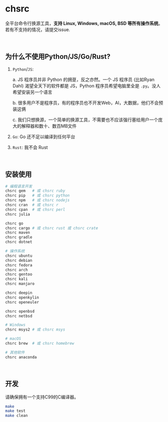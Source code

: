 # chsrc

全平台命令行换源工具，**支持 Linux, Windows, macOS, BSD 等所有操作系统**。若有不支持的情况，请提交issue.

<br>

## 为什么不使用Python/JS/Go/Rust?

1. `Python`/`JS`:

    a. JS 程序员并非 Python 的拥趸，反之亦然。一个 JS 程序员 (比如Ryan Dahl) 渴望全天下的软件都是 JS，Python 程序员希望电脑里全是 `.py`。没人希望安装另一个语言

    b. 很多用户不是程序员，有的程序员也不开发Web，AI，大数据，他们不会预装这俩

    c. 我们只想换源，一个简单的换源工具，不需要也不应该强行塞给用户一个庞大的解释器和数十、数百MB文件

2. `Go`: Go 还不足以编译到任何平台

3. `Rust`: 我不会 Rust

<br>

## 安装使用

```bash
# 编程语言开发
chsrc gem   # 或 chsrc ruby
chsrc pip   # 或 chsrc python
chsrc npm   # 或 chsrc nodejs
chsrc cran  # 或 chsrc r
chsrc cpan  # 或 chsrc perl
chsrc julia

chsrc go
chsrc cargo # 或 chsrc rust 或 chsrc crate
chsrc maven
chsrc gradle
chsrc dotnet

# 操作系统
chsrc ubuntu
chsrc debian
chsrc fedora
chsrc arch
chsrc gentoo
chsrc kali
chsrc manjaro

chsrc deepin
chsrc openkylin
chsrc openeuler

chsrc openbsd
chsrc netbsd

# Windows
chsrc msys2 # 或 chsrc msys

# macOS
chsrc brew  # 或 chsrc homebrew

# 其他软件
chsrc anaconda
```

<br>

## 开发

请确保拥有一个支持C99的C编译器。

```bash
make
make test
make clean
```

